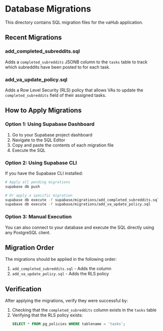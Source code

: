 # Database Migrations

This directory contains SQL migration files for the vaHub application.

## Recent Migrations

### add_completed_subreddits.sql
Adds a `completed_subreddits` JSONB column to the `tasks` table to track which subreddits have been posted to for each task.

### add_va_update_policy.sql
Adds a Row Level Security (RLS) policy that allows VAs to update the `completed_subreddits` field of their assigned tasks.

## How to Apply Migrations

### Option 1: Using Supabase Dashboard
1. Go to your Supabase project dashboard
2. Navigate to the SQL Editor
3. Copy and paste the contents of each migration file
4. Execute the SQL

### Option 2: Using Supabase CLI
If you have the Supabase CLI installed:

```bash
# Apply all pending migrations
supabase db push

# Or apply a specific migration
supabase db execute -f supabase/migrations/add_completed_subreddits.sql
supabase db execute -f supabase/migrations/add_va_update_policy.sql
```

### Option 3: Manual Execution
You can also connect to your database and execute the SQL directly using any PostgreSQL client.

## Migration Order
The migrations should be applied in the following order:
1. `add_completed_subreddits.sql` - Adds the column
2. `add_va_update_policy.sql` - Adds the RLS policy

## Verification
After applying the migrations, verify they were successful by:
1. Checking that the `completed_subreddits` column exists in the `tasks` table
2. Verifying that the RLS policy exists:
   ```sql
   SELECT * FROM pg_policies WHERE tablename = 'tasks';
   ```

